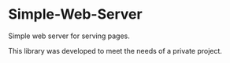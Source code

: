 ﻿
# Simple-Web-Server

Simple web server for serving pages.

This library was developed to meet the needs of a private project.